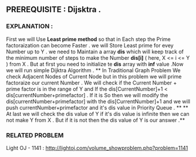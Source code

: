 ## PREREQUISITE : Dijsktra .
### EXPLANATION : 
First we will Use **Least prime method** so that in Each step the Prime factoraization can become Faster . we will Store Least prime for evey Number up to Y . we need to Maintain a 
array **dis** which will keep track of the minimum number of steps to make the Number **dis[i]** ( here, X <= i <= Y ) from X . But at first you need to initialize te **dis** 
array with **inf** value .Now we will run simple Dijktra Algorithm . ** In Traditional Graph Problem We check Adjacent Nodes of Current Node but in this problem we will 
prime factoraize our current Number . We will check if the Current Number + prime factor is in the range of Y and If the dis[CurrentNumber]+1 < dis[currentNumber+primefactor] . 
If it is So then we will modify the dis[currentNumber+primefactor] with the dis[CurrentNumber]+1 and we will push currentNumber+primefactor and it's dis value in Priority Queue . **
 ** At last we will check the dis value of Y if it's dis value is infinite then we can not make Y from X . But if it is not then the dis value of Y is our answer .**
 
 ### RELATED PROBLEM 
 
 Light OJ - 1141 : http://lightoj.com/volume_showproblem.php?problem=1141
